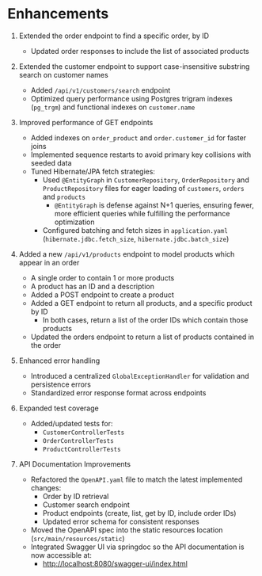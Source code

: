 # Enhancements

1. Extended the order endpoint to find a specific order, by ID
    * Updated order responses to include the list of associated products

2. Extended the customer endpoint to support case-insensitive substring search on customer names
    * Added `/api/v1/customers/search` endpoint
    * Optimized query performance using Postgres trigram indexes (`pg_trgm`) and functional indexes on `customer.name`

3. Improved performance of GET endpoints
    * Added indexes on `order_product` and `order.customer_id` for faster joins
    * Implemented sequence restarts to avoid primary key collisions with seeded data
    * Tuned Hibernate/JPA fetch strategies:
        * Used `@EntityGraph` in `CustomerRepository`, `OrderRepository` and `ProductRepository` files for eager loading of `customers`, `orders` and `products`
          * `@EntityGraph` is defense against N+1 queries, ensuring fewer, more efficient queries while fulfilling the performance optimization
        * Configured batching and fetch sizes in `application.yaml` (`hibernate.jdbc.fetch_size`, `hibernate.jdbc.batch_size`)

4. Added a new `/api/v1/products` endpoint to model products which appear in an order
    * A single order to contain 1 or more products
    * A product has an ID and a description
    * Added a POST endpoint to create a product
    * Added a GET endpoint to return all products, and a specific product by ID
        * In both cases, return a list of the order IDs which contain those products
    * Updated the orders endpoint to return a list of products contained in the order

5. Enhanced error handling
    * Introduced a centralized `GlobalExceptionHandler` for validation and persistence errors
    * Standardized error response format across endpoints

6. Expanded test coverage
    * Added/updated tests for:
        * `CustomerControllerTests`
        * `OrderControllerTests`
        * `ProductControllerTests`

7. API Documentation Improvements
    * Refactored the `OpenAPI.yaml` file to match the latest implemented changes:
        * Order by ID retrieval
        * Customer search endpoint
        * Product endpoints (create, list, get by ID, include order IDs)
        * Updated error schema for consistent responses
    * Moved the OpenAPI spec into the static resources location (`src/main/resources/static`)
    * Integrated Swagger UI via springdoc so the API documentation is now accessible at:
        * [http://localhost:8080/swagger-ui/index.html](http://localhost:8080/swagger-ui/index.html)
